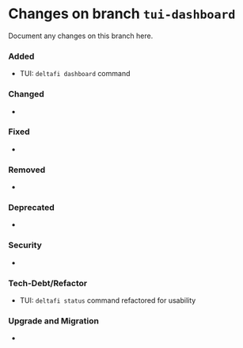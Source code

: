 # Changes on branch `tui-dashboard`
Document any changes on this branch here.
### Added
- TUI: `deltafi dashboard` command

### Changed
-

### Fixed
- 

### Removed
- 

### Deprecated
- 

### Security
- 

### Tech-Debt/Refactor
- TUI: `deltafi status` command refactored for usability

### Upgrade and Migration
- 
